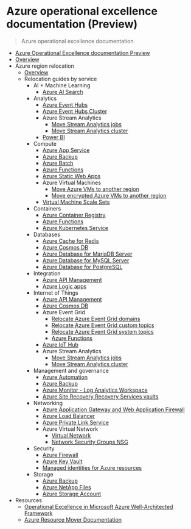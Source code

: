 # Azure operational excellence documentation (Preview)
> Azure operational excellence documentation
  - [Azure Operational Excellence documentation Preview](https://learn.microsoft.com/en-us/azure/operational-excellence/)
  - [Overview](https://learn.microsoft.com/en-us/azure/operational-excellence/overview)
  - Azure region relocation
    - [Overview](https://learn.microsoft.com/en-us/azure/operational-excellence/overview-relocation)
    - Relocation guides by service
      - AI + Machine Learning
        - [Azure AI Search](https://learn.microsoft.com/azure/search/search-howto-move-across-regions?toc=/azure/operational-excellence/toc.json)
      - Analytics
        - [Azure Event Hubs](https://learn.microsoft.com/en-us/azure/operational-excellence/relocation-event-hub)
        - [Azure Event Hubs Cluster](https://learn.microsoft.com/en-us/azure/operational-excellence/relocation-event-hub-cluster)
        - Azure Stream Analytics
          - [Move Stream Analytics jobs](https://learn.microsoft.com/en-us/azure/stream-analytics/copy-job?toc=/azure/operational-excellence/toc.json)
          - [Move Stream Analytics cluster](https://learn.microsoft.com/en-us/azure/stream-analytics/move-cluster?toc=/azure/operational-excellence/toc.json)
        - [Power BI](https://learn.microsoft.com/power-bi/admin/service-admin-region-move?toc=/azure/operational-excellence/toc.json)
      - Compute
        - [Azure App Service](https://learn.microsoft.com/en-us/azure/operational-excellence/relocation-app-service)
        - [Azure Backup](https://learn.microsoft.com/en-us/azure/operational-excellence/relocation-backup)
        - [Azure Batch](https://learn.microsoft.com/en-us/azure/batch/account-move?toc=/azure/operational-excellence/toc.json)
        - [Azure Functions](https://learn.microsoft.com/en-us/azure/operational-excellence/relocation-functions)
        - [Azure Static Web Apps](https://learn.microsoft.com/en-us/azure/operational-excellence/relocation-static-web-apps)
        - Azure Virtual Machines
          - [Move Azure VMs to another region](https://learn.microsoft.com/en-us/azure/resource-mover/tutorial-move-region-virtual-machines?toc=/azure/operational-excellence/toc.json)
          - [Move encrypted Azure VMs to another region](https://learn.microsoft.com/en-us/azure/resource-mover/tutorial-move-region-encrypted-virtual-machines?toc=/azure/operational-excellence/toc.json)
        - [Virtual Machine Scale Sets](https://learn.microsoft.com/en-us/azure/operational-excellence/relocation-virtual-machine-scale-sets)
      - Containers
        - [Azure Container Registry](https://learn.microsoft.com/en-us/azure/operational-excellence/relocation-container-registry)
        - [Azure Functions](https://learn.microsoft.com/en-us/azure/operational-excellence/relocation-functions)
        - [Azure Kubernetes Service](https://learn.microsoft.com/en-us/azure/operational-excellence/relocation-kubernetes-service)
      - Databases
        - [Azure Cache for Redis](https://learn.microsoft.com/en-us/azure/azure-cache-for-redis/cache-moving-resources?toc=/azure/operational-excellence/toc.json)
        - [Azure Cosmos DB](https://learn.microsoft.com/en-us/azure/operational-excellence/relocation-cosmos-db)
        - [Azure Database for MariaDB Server](https://learn.microsoft.com/azure/mariadb/howto-move-regions-portal?toc=/azure/operational-excellence/toc.json)
        - [Azure Database for MySQL Server](https://learn.microsoft.com/azure/mysql/howto-move-regions-portal?toc=/azure/operational-excellence/toc.json)
        - [Azure Database for PostgreSQL](https://learn.microsoft.com/en-us/azure/operational-excellence/relocation-postgresql-flexible-server)
      - Integration
        - [Azure API Management](https://learn.microsoft.com/en-us/azure/api-management/api-management-howto-migrate?toc=/azure/operational-excellence/toc.json)
        - [Azure Logic apps](https://learn.microsoft.com/en-us/azure/logic-apps/move-logic-app-resources?toc=/azure/operational-excellence/toc.json)
      - Internet of Things
        - [Azure API Management](https://learn.microsoft.com/en-us/azure/api-management/api-management-howto-migrate?toc=/azure/operational-excellence/toc.json)
        - [Azure Cosmos DB](https://learn.microsoft.com/en-us/azure/operational-excellence/relocation-cosmos-db)
        - Azure Event Grid
          - [Relocate Azure Event Grid domains](https://learn.microsoft.com/en-us/azure/operational-excellence/relocation-event-grid-domains)
          - [Relocate Azure Event Grid custom topics](https://learn.microsoft.com/en-us/azure/operational-excellence/relocation-event-grid-custom-topics)
          - [Relocate Azure Event Grid system topics](https://learn.microsoft.com/en-us/azure/operational-excellence/relocation-event-grid-system-topics)
          - [Azure Functions](https://learn.microsoft.com/en-us/azure/operational-excellence/relocation-functions)
        - [Azure IoT Hub](https://learn.microsoft.com/en-us/azure/iot-hub/iot-hub-how-to-clone?toc=/azure/operational-excellence/toc.json)
        - Azure Stream Analytics
          - [Move Stream Analytics jobs](https://learn.microsoft.com/en-us/azure/stream-analytics/copy-job?toc=/azure/operational-excellence/toc.json)
          - [Move Stream Analytics cluster](https://learn.microsoft.com/en-us/azure/stream-analytics/move-cluster?toc=/azure/operational-excellence/toc.json)
      - Management and governance
        - [Azure Automation](https://learn.microsoft.com/en-us/azure/operational-excellence/relocation-automation)
        - [Azure Backup](https://learn.microsoft.com/en-us/azure/operational-excellence/relocation-backup)
        - [Azure Monitor - Log Analytics Workspace](https://learn.microsoft.com/en-us/azure/operational-excellence/relocation-log-analytics)
        - [Azure Site Recovery Recovery Services vaults](https://learn.microsoft.com/en-us/azure/operational-excellence/relocation-site-recovery)
      - Networking
        - [Azure Application Gateway and Web Application Firewall](https://learn.microsoft.com/en-us/azure/operational-excellence/relocation-app-gateway)
        - [Azure Load Balancer](https://learn.microsoft.com/en-us/azure/load-balancer/move-across-regions-external-load-balancer-portal?toc=/azure/operational-excellence/toc.json)
        - [Azure Private Link Service](https://learn.microsoft.com/en-us/azure/operational-excellence/relocation-private-link)
        - Azure Virtual Network
          - [Virtual Network](https://learn.microsoft.com/en-us/azure/operational-excellence/relocation-virtual-network)
          - [Network Security Groups NSG](https://learn.microsoft.com/en-us/azure/operational-excellence/relocation-virtual-network-nsg)
      - Security
        - [Azure Firewall](https://learn.microsoft.com/en-us/azure/operational-excellence/relocation-firewall)
        - [Azure Key Vault](https://learn.microsoft.com/en-us/azure/operational-excellence/relocation-key-vault)
        - [Managed identities for Azure resources](https://learn.microsoft.com/en-us/azure/operational-excellence/relocation-managed-identity)
      - Storage
        - [Azure Backup](https://learn.microsoft.com/en-us/azure/operational-excellence/relocation-backup)
        - [Azure NetApp Files](https://learn.microsoft.com/en-us/azure/operational-excellence/relocation-netapp)
        - [Azure Storage Account](https://learn.microsoft.com/en-us/azure/operational-excellence/relocation-storage-account)
  - Resources
    - [Operational Excellence in Microsoft Azure Well-Architected Framework](https://learn.microsoft.com/azure/well-architected/operational-excellence/principles)
    - [Azure Resource Mover Documentation](https://learn.microsoft.com/azure/resource-mover/overview)
